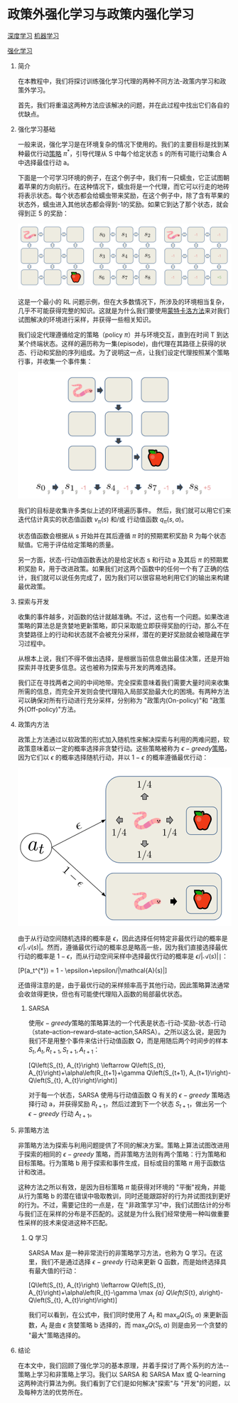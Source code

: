 # 政策外强化学习与政策内强化学习

[深度学习](https://www.baeldung.com/cs/category/ai/deep-learning) [机器学习](https://www.baeldung.com/cs/category/ai/ml)

[强化学习](https://www.baeldung.com/cs/tag/reinforcement-learning)

1. 简介

    在本教程中，我们将探讨训练强化学习代理的两种不同方法-政策内学习和政策外学习。

    首先，我们将重温这两种方法应该解决的问题，并在此过程中找出它们各自的优缺点。

2. 强化学习基础

    一般来说，强化学习是在环境复杂的情况下使用的。我们的主要目标是找到某种最优行动[策略](https://www.baeldung.com/cs/ml-policy-reinforcement-learning) $\pi^*$，引导代理从 S 中每个给定状态 s 的所有可能行动集合 A 中选择最佳行动 a。

    下面是一个可学习环境的例子，在这个例子中，我们有一只蠕虫，它正试图朝着苹果的方向航行。在这种情况下，蠕虫将是一个代理，而它可以行走的地砖将表示状态。每个状态都会给蠕虫带来奖励，在这个例子中，除了含有苹果的状态外，蠕虫进入其他状态都会得到-1的奖励。如果它到达了那个状态，就会得到正 5 的奖励：

    ![捕获1](pic/Capture-1.webp)

    这是一个最小的 RL 问题示例，但在大多数情况下，所涉及的环境相当复杂，几乎不可能获得完整的知识。这就是为什么我们要使用[蒙特卡洛方法](https://www.baeldung.com/cs/markov-chain-monte-carlo)来对我们试图解决的环境进行采样，并获得一些相关知识。

    我们设定代理遵循给定的策略（policy $\pi$）并与环境交互，直到在时间 T 到达某个终端状态。这样的遍历称为一集(episode)，由代理在其路径上获得的状态、行动和奖励的序列组成。为了说明这一点，让我们设定代理按照某个策略行事，并收集一个事件集：

    ![捕获23](pic/Capture23.webp)

    我们的目标是收集许多类似上述的环境遍历事件。 然后，我们就可以用它们来迭代估计真实的状态值函数 $v_\pi(s)$ 和/或 行动值函数 $q_\pi(s,a)$。

    状态值函数会根据从 s 开始并在其后遵循 $\pi$ 时的预期累积奖励 R 为每个状态赋值。它用于评估给定策略的质量。

    另一方面，状态-行动值函数表达的是给定状态 s 和行动 a 及其后 $\pi$ 的预期累积奖励 R，用于改进政策。如果我们对这两个函数中的任何一个有了正确的估计，我们就可以说任务完成了，因为我们可以很容易地利用它们的输出来构建最优政策。

3. 探索与开发

    收集的事件越多，对函数的估计就越准确。不过，这也有一个问题。如果改进策略的算法总是贪婪地更新策略，即只采取能立即获得奖励的行动，那么不在贪婪路径上的行动和状态就不会被充分采样，潜在的更好奖励就会被隐藏在学习过程中。

    从根本上说，我们不得不做出选择，是根据当前信息做出最佳决策，还是开始探索并寻找更多信息。这也被称为探索与开发的两难选择。

    我们正在寻找两者之间的中间地带。完全探索意味着我们需要大量时间来收集所需的信息，而完全开发则会使代理陷入局部奖励最大化的困境。有两种方法可以确保对所有行动进行充分采样，分别称为 "政策内(On-policy)"和 "政策外(Off-policy)"方法。

4. 政策内方法

    政策上方法通过以软政策的形式加入随机性来解决探索与利用的两难问题，软政策意味着以一定的概率选择非贪婪行动。这些策略被称为 $\epsilon-greedy$[策略](https://www.baeldung.com/cs/epsilon-greedy-q-learning)，因为它们以 $\epsilon$ 的概率选择随机行动，并以 $1-\epsilon$ 的概率遵循最优行动：

    ![捕获111](pic/Capture111.webp)

    由于从行动空间随机选择的概率是 $\epsilon$，因此选择任何特定非最优行动的概率是 $\epsilon/|\mathcal{A}(s)|$。然而，遵循最优行动的概率总是略高一些，因为我们直接选择最优行动的概率是 $1 - \epsilon$，而从行动空间采样中选择最优行动的概率是 $\epsilon/|\mathcal{A}(s)|∣$：

    \[P(a_t^{*}) = 1 - \epsilon+\epsilon/|\mathcal{A}(s)|\]

    还值得注意的是，由于最优行动的采样频率高于其他行动，因此策略算法通常会收敛得更快，但也有可能使代理陷入函数的局部最优状态。

    1. SARSA

        使用$\epsilon-greedy$策略的策略算法的一个代表是状态-行动-奖励-状态-行动（state–action–reward–state–action,SARSA）。之所以这么说，是因为我们不是用整个事件来估计行动值函数 Q，而是用随后两个时间步的样本 ${S_t, A_t, R_{t+1}, S_{t+1}, A_{t+1}}$：

        \[Q\left(S_{t}, A_{t}\right) \leftarrow Q\left(S_{t}, A_{t}\right)+\alpha\left(R_{t+1}+\gamma Q\left(S_{t+1}, A_{t+1}\right)-Q\left(S_{t}, A_{t}\right)\right)​\]

        对于每一个状态，SARSA 使用与行动值函数 Q 有关的 $\epsilon-greedy$ 策略选择行动 a，并获得奖励 $R_{t+1}$，然后过渡到下一个状态 $S_{t+1}$，做出另一个 $\epsilon-greedy$ 行动 $A_{t+1}$。

5. 非策略方法

    非策略方法为探索与利用问题提供了不同的解决方案。策略上算法试图改进用于探索的相同的 $\epsilon-greedy$ 策略，而非策略方法则有两个策略：行为策略和目标策略。行为策略 b 用于探索和事件生成，目标或目的策略 $\pi$ 用于函数估计和改进。

    这种方法之所以有效，是因为目标策略 $\pi$ 能获得对环境的 "平衡"视角，并能从行为策略 b 的潜在错误中吸取教训，同时还能跟踪好的行为并试图找到更好的行为。不过，需要记住的一点是，在 "非政策学习"中，我们试图估计的分布与我们正在采样的分布是不匹配的。这就是为什么我们经常使用一种叫做重要性采样的技术来促进这种不匹配。

    1. Q 学习

        SARSA Max 是一种非常流行的非策略学习方法，也称为 Q 学习。在这里，我们不是通过选择 $\epsilon-greedy$ 行动来更新 Q 函数，而是始终选择具有最大值的行动：

        \[Q\left(S_{t}, A_{t}\right) \leftarrow Q\left(S_{t}, A_{t}\right)+\alpha\left(R_{t}-\gamma \max _{a} Q\left(S_{t}, a\right)-Q\left(S_{t}, A_{t}\right)\right)\]

        我们可以看到，在公式中，我们同时使用了 $A_t$ 和 $\max _{a} Q\left(S_{t}, a\right)$ 来更新函数，$A_t$ 是由 $\epsilon$ 贪婪策略 b 选择的，而 $\max _{a} Q\left(S_{t}, a\right)$ 则是由另一个贪婪的 "最大"策略选择的。

6. 结论

    在本文中，我们回顾了强化学习的基本原理，并着手探讨了两个系列的方法--策略上学习和非策略上学习。我们以 SARSA 和 SARSA Max 或 Q-learning 这两种流行算法为例。我们看到了它们是如何解决"探索"与 "开发"的问题，以及每种方法的优势所在。
